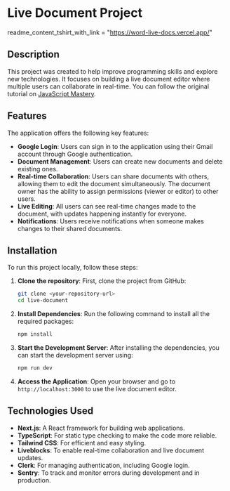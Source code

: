 
# Live Document Project

readme_content_tshirt_with_link = "https://word-live-docs.vercel.app/"

## Description
This project was created to help improve programming skills and explore new technologies. It focuses on building a live document editor where multiple users can collaborate in real-time. You can follow the original tutorial on [
JavaScript Mastery](https://www.youtube.com/@javascriptmastery).

## Features
The application offers the following key features:
- **Google Login**: Users can sign in to the application using their Gmail account through Google authentication.
- **Document Management**: Users can create new documents and delete existing ones.
- **Real-time Collaboration**: Users can share documents with others, allowing them to edit the document simultaneously. The document owner has the ability to assign permissions (viewer or editor) to other users.
- **Live Editing**: All users can see real-time changes made to the document, with updates happening instantly for everyone.
- **Notifications**: Users receive notifications when someone makes changes to their shared documents.

## Installation

To run this project locally, follow these steps:

1. **Clone the repository**:
   First, clone the project from GitHub:
   ```bash
   git clone <your-repository-url>
   cd live-document
   ```

2. **Install Dependencies**:
   Run the following command to install all the required packages:
   ```bash
   npm install
   ```

3. **Start the Development Server**:
   After installing the dependencies, you can start the development server using:
   ```bash
   npm run dev
   ```

4. **Access the Application**:
   Open your browser and go to `http://localhost:3000` to use the live document editor.

## Technologies Used
- **Next.js**: A React framework for building web applications.
- **TypeScript**: For static type checking to make the code more reliable.
- **Tailwind CSS**: For efficient and easy styling.
- **Liveblocks**: To enable real-time collaboration and live document updates.
- **Clerk**: For managing authentication, including Google login.
- **Sentry**: To track and monitor errors during development and in production.
